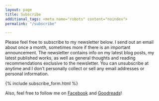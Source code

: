 ```yaml
---
layout: page
title: Subscribe
additional_tags: <meta name="robots" content="noindex">
permalink: "/subscribe"

---
```

Please feel free to subscribe to my newsletter below. I send out an email about once a month, sometimes more if there is an important announcement. The newsletter contains info on my latest blog posts, my latest published works, as well as general thoughts and reading recommendations exclusive to the newsletter. You can unsubscribe at anytime and I don't personally collect or sell any email addresses or personal information.

{% include subscribe_form.html %}

Also, feel free to follow me on [Facebook](https://www.facebook.com/Linda-Juliano-284917614896217/) and [Goodreads](https://www.goodreads.com/author/show/5766033.Linda_Juliano)!